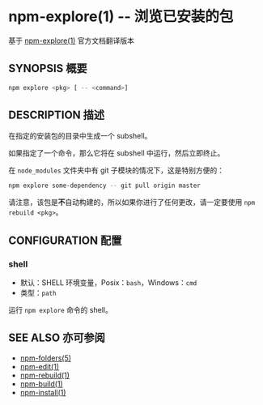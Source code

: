 npm-explore(1) -- 浏览已安装的包
=============================================
基于 [npm-explore(1)](https://github.com/npm/npm/blob/latest/doc/cli/npm-explore.md) 官方文档翻译版本

## SYNOPSIS 概要
```bash
npm explore <pkg> [ -- <command>]
```


## DESCRIPTION 描述

在指定的安装包的目录中生成一个 subshell。

如果指定了一个命令，那么它将在 subshell 中运行，然后立即终止。

在 `node_modules` 文件夹中有 git 子模块的情况下，这是特别方便的：

```bash
npm explore some-dependency -- git pull origin master
```

请注意，该包是**不**自动构建的，所以如果你进行了任何更改，请一定要使用 `npm rebuild <pkg>`。

## CONFIGURATION 配置

### shell

* 默认：SHELL 环境变量，Posix：`bash`，Windows：`cmd`
* 类型：`path`

运行 `npm explore` 命令的 shell。

## SEE ALSO 亦可参阅

* [npm-folders(5)](https://docs.npmjs.com/files/folders)
* [npm-edit(1)](https://docs.npmjs.com/cli/edit)
* [npm-rebuild(1)](https://docs.npmjs.com/cli/rebuild)
* [npm-build(1)](https://docs.npmjs.com/cli/build)
* [npm-install(1)](https://docs.npmjs.com/cli/install)
